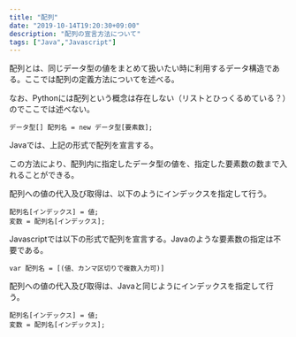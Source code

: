 ```yaml
---
title: "配列"
date: "2019-10-14T19:20:30+09:00"
description: "配列の宣言方法について"
tags: ["Java","Javascript"]
---
```


配列とは、同じデータ型の値をまとめて扱いたい時に利用するデータ構造である。ここでは配列の定義方法についてを述べる。

なお、Pythonには配列という概念は存在しない（リストとひっくるめている？）のでここでは述べない。

<div class="note_content_by_programming_language" id="note_content_Java">

```
データ型[] 配列名 = new データ型[要素数];
```

Javaでは、上記の形式で配列を宣言する。

この方法により、配列内に指定したデータ型の値を、指定した要素数の数まで入れることができる。

配列への値の代入及び取得は、以下のようにインデックスを指定して行う。

```
配列名[インデックス] = 値;
変数 = 配列名[インデックス];
```


</div>
<div class="note_content_by_programming_language" id="note_content_Javascript">

Javascriptでは以下の形式で配列を宣言する。Javaのような要素数の指定は不要である。

```
var 配列名 = [(値、カンマ区切りで複数入力可)]
```

配列への値の代入及び取得は、Javaと同じようにインデックスを指定して行う。

```
配列名[インデックス] = 値;
変数 = 配列名[インデックス];
```

</div>

